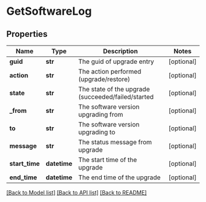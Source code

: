 # GetSoftwareLog

## Properties
Name | Type | Description | Notes
------------ | ------------- | ------------- | -------------
**guid** | **str** | The guid of upgrade entry | [optional] 
**action** | **str** | The action performed (upgrade/restore) | [optional] 
**state** | **str** | The state of the upgrade (succeeded/failed/started | [optional] 
**_from** | **str** | The software version upgrading from | [optional] 
**to** | **str** | The software version upgrading to | [optional] 
**message** | **str** | The status message from upgrade | [optional] 
**start_time** | **datetime** | The start time of the upgrade | [optional] 
**end_time** | **datetime** | The end time of the upgrade | [optional] 

[[Back to Model list]](../README.md#documentation-for-models) [[Back to API list]](../README.md#documentation-for-api-endpoints) [[Back to README]](../README.md)



